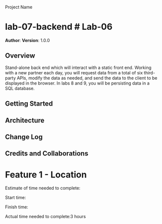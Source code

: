 Project Name
# lab-07-backend # Lab-06

**Author**: 
**Version**: 1.0.0 

## Overview
Stand-alone back end which will interact with a static front end. Working with a new partner each day, you will request data from a total of six third-party APIs, modify the data as needed, and send the data to the client to be displayed in the browser. In labs 8 and 9, you will be persisting data in a SQL database.



## Getting Started

## Architecture

## Change Log

## Credits and Collaborations

# Feature 1 - Location

Estimate of time needed to complete: 

Start time: 

Finish time:

Actual time needed to complete:3 hours